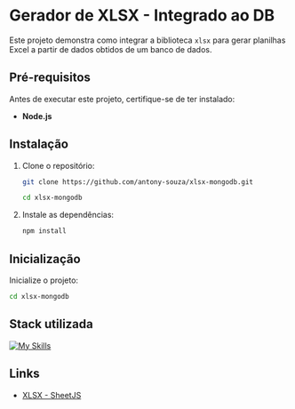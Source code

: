
# Gerador de XLSX - Integrado ao DB

Este projeto demonstra como integrar a biblioteca `xlsx` para gerar planilhas Excel a partir de dados obtidos de um banco de dados.


## Pré-requisitos

Antes de executar este projeto, certifique-se de ter instalado:

- **Node.js**

## Instalação

1. Clone o repositório:

    ```bash
    git clone https://github.com/antony-souza/xlsx-mongodb.git
    ```
    ```bash
    cd xlsx-mongodb
    ```


2. Instale as dependências:

    ```bash
    npm install
    ```
## Inicialização

Inicialize o projeto:

```bash
cd xlsx-mongodb
```
## Stack utilizada

[![My Skills](https://skillicons.dev/icons?i=nodejs,ts,mongodb)](https://skillicons.dev)


## Links

 - [XLSX - SheetJS](https://www.npmjs.com/package/xlsx)

